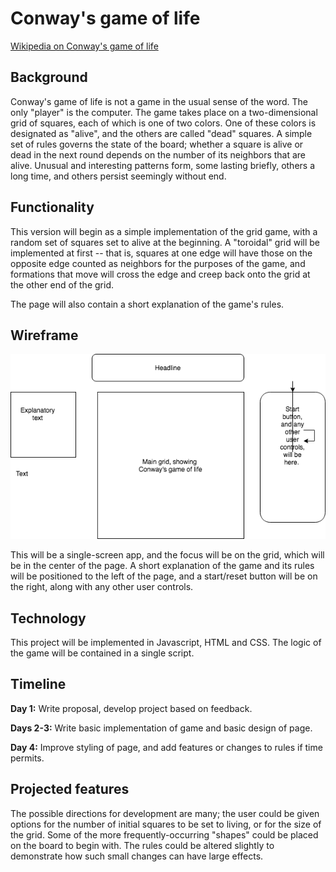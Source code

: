 # Conway's game of life

[Wikipedia on Conway's game of life](https://en.wikipedia.org/wiki/Conway%27s_Game_of_Life)

## Background

Conway's game of life is not a game in the usual sense of the word. The only
"player" is the computer. The game takes place on a two-dimensional grid of squares,
each of which is one of two colors. One of these colors is designated as "alive",
and the others are called "dead" squares. A simple set of rules governs the state
of the board; whether a square is alive or dead in the next round depends on the
number of its neighbors that are alive. Unusual and interesting patterns form,
some lasting briefly, others a long time, and others persist seemingly without end.

## Functionality

This version will begin as a simple implementation of the grid game, with a random
set of squares set to alive at the beginning. A "toroidal" grid will be implemented
at first -- that is, squares at one edge will have those on the opposite edge
counted as neighbors for the purposes of the game, and formations that move will
cross the edge and creep back onto the grid at the other end of the grid.

The page will also contain a short explanation of the game's rules.

## Wireframe

![Wireframe](conway.png)

This will be a single-screen app, and the focus will be on the grid, which will
be in the center of the page. A short explanation of the game and its rules will
be positioned to the left of the page, and a start/reset button will be on the
right, along with any other user controls.

## Technology

This project will be implemented in Javascript, HTML and CSS. The logic of the
game will be contained in a single script.

## Timeline

**Day 1:** Write proposal, develop project based on feedback.

**Days 2-3:** Write basic implementation of game and basic design of page.

**Day 4:** Improve styling of page, and add features or changes to rules if time
permits.

## Projected features

The possible directions for development are many; the user could be given
options for the number of initial squares to be set to living, or for the size
of the grid. Some of the more frequently-occurring "shapes" could be placed on the
board to begin with. The rules could be altered slightly to demonstrate how such
small changes can have large effects.
